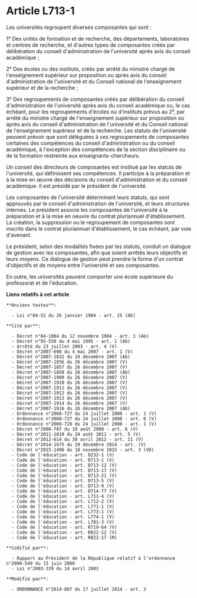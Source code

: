 # Article L713-1

Les universités regroupent diverses composantes qui sont :

1° Des unités de formation et de recherche, des départements, laboratoires et centres de recherche, et d'autres types de
composantes créés par délibération du conseil d'administration de l'université après avis du conseil académique ;

2° Des écoles ou des instituts, créés par arrêté du ministre chargé de l'enseignement supérieur sur proposition ou après avis
du conseil d'administration de l'université et du Conseil national de l'enseignement supérieur et de la recherche ;

3° Des regroupements de composantes créés par délibération du conseil d'administration de l'université après avis du conseil
académique ou, le cas échéant, pour les regroupements d'écoles ou d'instituts prévus au 2°, par arrêté du ministre chargé de
l'enseignement supérieur sur proposition ou après avis du conseil d'administration de l'université et du Conseil national de
l'enseignement supérieur et de la recherche. Les statuts de l'université peuvent prévoir que sont déléguées à ces
regroupements de composantes certaines des compétences du conseil d'administration ou du conseil académique, à l'exception
des compétences de la section disciplinaire ou de la formation restreinte aux enseignants-chercheurs.

Un conseil des directeurs de composantes est institué par les statuts de l'université, qui définissent ses compétences. Il
participe à la préparation et à la mise en œuvre des décisions du conseil d'administration et du conseil académique. Il est
présidé par le président de l'université. 

Les composantes de l'université déterminent leurs statuts, qui sont approuvés par le conseil d'administration de
l'université, et leurs structures internes. Le président associe les composantes de l'université à la préparation et à la
mise en oeuvre du contrat pluriannuel d'établissement. La création, la suppression ou le regroupement de composantes sont
inscrits dans le contrat pluriannuel d'établissement, le cas échéant, par voie d'avenant.

Le président, selon des modalités fixées par les statuts, conduit un dialogue de gestion avec les composantes, afin que
soient arrêtés leurs objectifs et leurs moyens. Ce dialogue de gestion peut prendre la forme d'un contrat d'objectifs et de
moyens entre l'université et ses composantes.

En outre, les universités peuvent comporter une école supérieure du professorat et de l'éducation.

**Liens relatifs à cet article**

	**Anciens textes**:

	  - Loi n°84-52 du 26 janvier 1984 - art. 25 (Ab)

	**Cité par**:

	  - Décret n°84-1004 du 12 novembre 1984 - art. 1 (Ab)
	  - Décret n°95-550 du 4 mai 1995 - art. 1 (Ab)
	  - Arrêté du 23 juillet 2003 - art. 4 (V)
	  - Décret n°2007-698 du 4 mai 2007 - art. 1 (V)
	  - Décret n°2007-1832 du 24 décembre 2007 (Ab)
	  - Décret n°2007-1856 du 26 décembre 2007 (V)
	  - Décret n°2007-1857 du 26 décembre 2007 (V)
	  - Décret n°2007-1858 du 26 décembre 2007 (Ab)
	  - Décret n°2007-1909 du 26 décembre 2007 (V)
	  - Décret n°2007-1910 du 26 décembre 2007 (V)
	  - Décret n°2007-1911 du 26 décembre 2007 (V)
	  - Décret n°2007-1912 du 26 décembre 2007 (V)
	  - Décret n°2007-1913 du 26 décembre 2007 (V)
	  - Décret n°2007-1914 du 26 décembre 2007 (V)
	  - Décret n°2007-1916 du 26 décembre 2007 (Ab)
	  - Ordonnance n°2008-727 du 24 juillet 2008 - art. 1 (V)
	  - Ordonnance n°2008-727 du 24 juillet 2008 - art. 6 (V)
	  - Ordonnance n°2008-728 du 24 juillet 2008 - art. 1 (V)
	  - Décret n°2008-787 du 18 août 2008 - art. 6 (V)
	  - Décret n°2011-1010 du 24 août 2011 - art. 5 (V)
	  - Décret n°2012-614 du 30 avril 2012 - art. 11 (V)
	  - Décret n°2014-1675 du 29 décembre 2014 - art. (V)
	  - Décret n°2015-1496 du 18 novembre 2015 - art. 3 (VD)
	  - Code de l'éducation - art. D232-1 (V)
	  - Code de l'éducation - art. D713-1 (V)
	  - Code de l'éducation - art. D713-12 (V)
	  - Code de l'éducation - art. D713-17 (V)
	  - Code de l'éducation - art. D713-21 (V)
	  - Code de l'éducation - art. D713-5 (V)
	  - Code de l'éducation - art. D713-9 (V)
	  - Code de l'éducation - art. D714-77 (V)
	  - Code de l'éducation - art. L711-4 (V)
	  - Code de l'éducation - art. L712-2 (V)
	  - Code de l'éducation - art. L771-1 (V)
	  - Code de l'éducation - art. L773-1 (V)
	  - Code de l'éducation - art. L774-1 (V)
	  - Code de l'éducation - art. L781-3 (V)
	  - Code de l'éducation - art. R719-64 (V)
	  - Code de l'éducation - art. R822-12 (V)
	  - Code de l'éducation - art. R822-17 (M)

	**Codifié par**:

	  - Rapport au Président de la République relatif à l'ordonnance n°2000-549 du 15 juin 2000
	  - Loi n°2003-339 du 14 avril 2003

	**Modifié par**:

	  - ORDONNANCE n°2014-807 du 17 juillet 2014 - art. 3
